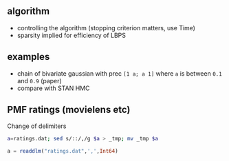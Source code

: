 ## algorithm

- controlling the algorithm (stopping criterion matters, use Time)
- sparsity implied for efficiency of LBPS

## examples

- chain of bivariate gaussian with prec `[1 a; a 1]` where `a` is between `0.1` and `0.9` (paper)
- compare with STAN HMC

## PMF ratings (movielens etc)

Change of delimiters

```bash
a=ratings.dat; sed s/::/,/g $a > _tmp; mv _tmp $a
```

```julia
a = readdlm("ratings.dat",',',Int64)
```

